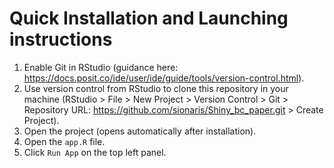 # Quick Installation and Launching instructions

1. Enable Git in RStudio (guidance here: https://docs.posit.co/ide/user/ide/guide/tools/version-control.html).
2. Use version control from RStudio to clone this repository in your machine (RStudio > File > New Project > Version Control > Git > Repository URL: https://github.com/sionaris/Shiny_bc_paper.git > Create Project).
3. Open the project (opens automatically after installation).
4. Open the ``app.R`` file.
5. Click ``Run App`` on the top left panel.
